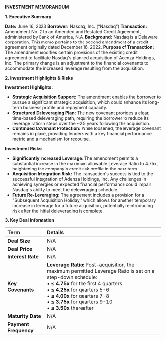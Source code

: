 **INVESTMENT MEMORANDUM**

**1. Executive Summary**

**Date:** June 16, 2023
**Borrower:** Nasdaq, Inc. (“Nasdaq”)
**Transaction:** Amendment No. 2 to an Amended and Restated Credit Agreement, administered by Bank of America, N.A.
**Background:** Nasdaq is a Delaware corporation. This memo pertains to the second amendment of a credit agreement originally dated December 16, 2022.
**Purpose of Transaction:** The amendment modifies certain provisions of the existing credit agreement to facilitate Nasdaq's planned acquisition of Adenza Holdings, Inc. The primary change is an adjustment to the financial covenants to accommodate the increased leverage resulting from the acquisition.

**2. Investment Highlights & Risks**

**Investment Highlights:**
*   **Strategic Acquisition Support:** The amendment enables the borrower to pursue a significant strategic acquisition, which could enhance its long-term business profile and repayment capacity.
*   **Structured Deleveraging Plan:** The new covenant provides a clear, time-based deleveraging path, requiring the borrower to reduce its leverage ratio in steps over the ~2.5 years following the acquisition.
*   **Continued Covenant Protection:** While loosened, the leverage covenant remains in place, providing lenders with a key financial performance metric and a mechanism for recourse.

**Investment Risks:**
*   **Significantly Increased Leverage:** The amendment permits a substantial increase in the maximum allowable Leverage Ratio to 4.75x, heightening the company's credit risk profile in the near term.
*   **Acquisition Integration Risk:** The transaction's success is tied to the successful integration of Adenza Holdings, Inc. Any challenges in achieving synergies or expected financial performance could impair Nasdaq's ability to meet the deleveraging schedule.
*   **Future Re-Leveraging:** The agreement includes a provision for a "Subsequent Acquisition Holiday," which allows for another temporary increase in leverage for a future acquisition, potentially reintroducing risk after the initial deleveraging is complete.

**3. Key Deal Information**

| Term | Details |
| :--- | :--- |
| **Deal Size** | N/A |
| **Deal Price** | N/A |
| **Interest Rate** | N/A |
| **Key Covenants** | **Leverage Ratio:** Post-acquisition, the maximum permitted Leverage Ratio is set on a step-down schedule: <br> • **≤ 4.75x** for the first 4 quarters <br> • **≤ 4.25x** for quarters 5-6 <br> • **≤ 4.00x** for quarters 7-8 <br> • **≤ 3.75x** for quarters 9-10 <br> • **≤ 3.50x** thereafter |
| **Maturity Date** | N/A |
| **Payment Frequency** | N/A |